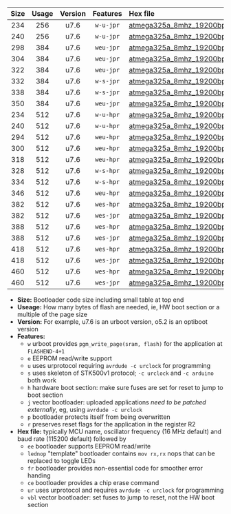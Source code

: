 |Size|Usage|Version|Features|Hex file|
|:-:|:-:|:-:|:-:|:--|
|234|256|u7.6|`w-u-jpr`|[atmega325a_8mhz_19200bps_ur_vbl.hex](https://raw.githubusercontent.com/stefanrueger/urboot/main//atmega325a_8mhz_19200bps_ur_vbl.hex)|
|240|256|u7.6|`w-u-jpr`|[atmega325a_8mhz_19200bps_lednop_ur_vbl.hex](https://raw.githubusercontent.com/stefanrueger/urboot/main//atmega325a_8mhz_19200bps_lednop_ur_vbl.hex)|
|298|384|u7.6|`weu-jpr`|[atmega325a_8mhz_19200bps_ee_ur_vbl.hex](https://raw.githubusercontent.com/stefanrueger/urboot/main//atmega325a_8mhz_19200bps_ee_ur_vbl.hex)|
|304|384|u7.6|`weu-jpr`|[atmega325a_8mhz_19200bps_ee_lednop_ur_vbl.hex](https://raw.githubusercontent.com/stefanrueger/urboot/main//atmega325a_8mhz_19200bps_ee_lednop_ur_vbl.hex)|
|322|384|u7.6|`weu-jpr`|[atmega325a_8mhz_19200bps_ee_lednop_fr_ur_vbl.hex](https://raw.githubusercontent.com/stefanrueger/urboot/main//atmega325a_8mhz_19200bps_ee_lednop_fr_ur_vbl.hex)|
|332|384|u7.6|`w-s-jpr`|[atmega325a_8mhz_19200bps_vbl.hex](https://raw.githubusercontent.com/stefanrueger/urboot/main//atmega325a_8mhz_19200bps_vbl.hex)|
|338|384|u7.6|`w-s-jpr`|[atmega325a_8mhz_19200bps_lednop_vbl.hex](https://raw.githubusercontent.com/stefanrueger/urboot/main//atmega325a_8mhz_19200bps_lednop_vbl.hex)|
|350|384|u7.6|`weu-jpr`|[atmega325a_8mhz_19200bps_ee_lednop_fr_ce_ur_vbl.hex](https://raw.githubusercontent.com/stefanrueger/urboot/main//atmega325a_8mhz_19200bps_ee_lednop_fr_ce_ur_vbl.hex)|
|234|512|u7.6|`w-u-hpr`|[atmega325a_8mhz_19200bps_ur.hex](https://raw.githubusercontent.com/stefanrueger/urboot/main//atmega325a_8mhz_19200bps_ur.hex)|
|240|512|u7.6|`w-u-hpr`|[atmega325a_8mhz_19200bps_lednop_ur.hex](https://raw.githubusercontent.com/stefanrueger/urboot/main//atmega325a_8mhz_19200bps_lednop_ur.hex)|
|294|512|u7.6|`weu-hpr`|[atmega325a_8mhz_19200bps_ee_ur.hex](https://raw.githubusercontent.com/stefanrueger/urboot/main//atmega325a_8mhz_19200bps_ee_ur.hex)|
|300|512|u7.6|`weu-hpr`|[atmega325a_8mhz_19200bps_ee_lednop_ur.hex](https://raw.githubusercontent.com/stefanrueger/urboot/main//atmega325a_8mhz_19200bps_ee_lednop_ur.hex)|
|318|512|u7.6|`weu-hpr`|[atmega325a_8mhz_19200bps_ee_lednop_fr_ur.hex](https://raw.githubusercontent.com/stefanrueger/urboot/main//atmega325a_8mhz_19200bps_ee_lednop_fr_ur.hex)|
|328|512|u7.6|`w-s-hpr`|[atmega325a_8mhz_19200bps.hex](https://raw.githubusercontent.com/stefanrueger/urboot/main//atmega325a_8mhz_19200bps.hex)|
|334|512|u7.6|`w-s-hpr`|[atmega325a_8mhz_19200bps_lednop.hex](https://raw.githubusercontent.com/stefanrueger/urboot/main//atmega325a_8mhz_19200bps_lednop.hex)|
|346|512|u7.6|`weu-hpr`|[atmega325a_8mhz_19200bps_ee_lednop_fr_ce_ur.hex](https://raw.githubusercontent.com/stefanrueger/urboot/main//atmega325a_8mhz_19200bps_ee_lednop_fr_ce_ur.hex)|
|382|512|u7.6|`wes-hpr`|[atmega325a_8mhz_19200bps_ee.hex](https://raw.githubusercontent.com/stefanrueger/urboot/main//atmega325a_8mhz_19200bps_ee.hex)|
|382|512|u7.6|`wes-jpr`|[atmega325a_8mhz_19200bps_ee_vbl.hex](https://raw.githubusercontent.com/stefanrueger/urboot/main//atmega325a_8mhz_19200bps_ee_vbl.hex)|
|388|512|u7.6|`wes-hpr`|[atmega325a_8mhz_19200bps_ee_lednop.hex](https://raw.githubusercontent.com/stefanrueger/urboot/main//atmega325a_8mhz_19200bps_ee_lednop.hex)|
|388|512|u7.6|`wes-jpr`|[atmega325a_8mhz_19200bps_ee_lednop_vbl.hex](https://raw.githubusercontent.com/stefanrueger/urboot/main//atmega325a_8mhz_19200bps_ee_lednop_vbl.hex)|
|418|512|u7.6|`wes-hpr`|[atmega325a_8mhz_19200bps_ee_lednop_fr.hex](https://raw.githubusercontent.com/stefanrueger/urboot/main//atmega325a_8mhz_19200bps_ee_lednop_fr.hex)|
|418|512|u7.6|`wes-jpr`|[atmega325a_8mhz_19200bps_ee_lednop_fr_vbl.hex](https://raw.githubusercontent.com/stefanrueger/urboot/main//atmega325a_8mhz_19200bps_ee_lednop_fr_vbl.hex)|
|460|512|u7.6|`wes-hpr`|[atmega325a_8mhz_19200bps_ee_lednop_fr_ce.hex](https://raw.githubusercontent.com/stefanrueger/urboot/main//atmega325a_8mhz_19200bps_ee_lednop_fr_ce.hex)|
|460|512|u7.6|`wes-jpr`|[atmega325a_8mhz_19200bps_ee_lednop_fr_ce_vbl.hex](https://raw.githubusercontent.com/stefanrueger/urboot/main//atmega325a_8mhz_19200bps_ee_lednop_fr_ce_vbl.hex)|

- **Size:** Bootloader code size including small table at top end
- **Useage:** How many bytes of flash are needed, ie, HW boot section or a multiple of the page size
- **Version:** For example, u7.6 is an urboot version, o5.2 is an optiboot version
- **Features:**
  + `w` urboot provides `pgm_write_page(sram, flash)` for the application at `FLASHEND-4+1`
  + `e` EEPROM read/write support
  + `u` uses urprotocol requiring `avrdude -c urclock` for programming
  + `s` uses skeleton of STK500v1 protocol; `-c urclock` and `-c arduino` both work
  + `h` hardware boot section: make sure fuses are set for reset to jump to boot section
  + `j` vector bootloader: uploaded applications *need to be patched externally*, eg, using `avrdude -c urclock`
  + `p` bootloader protects itself from being overwritten
  + `r` preserves reset flags for the application in the register R2
- **Hex file:** typically MCU name, oscillator frequency (16 MHz default) and baud rate (115200 default) followed by
  + `ee` bootloader supports EEPROM read/write
  + `lednop` "template" bootloader contains `mov rx,rx` nops that can be replaced to toggle LEDs
  + `fr` bootloader provides non-essential code for smoother error handing
  + `ce` bootloader provides a chip erase command
  + `ur` uses urprotocol and requires `avrdude -c urclock` for programming
  + `vbl` vector bootloader: set fuses to jump to reset, not the HW boot section
